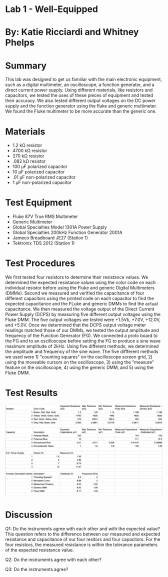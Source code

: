 # Lab 1 - Well-Equipped

# By: Katie Ricciardi and Whitney Phelps
# Summary
This lab was designed to get us familiar with the main electronic equipment, such as a digital multimeter, an oscilloscope, a function generator, and a direct current power supply. Using different materials, like resistors and capacitors, we tested the uses of these pieces of equipment and tested their accuracy. We also tested different output voltages on the DC power supply and the function generator using the fluke and generic multimeter. We found the Fluke multimeter to be more accurate than the generic one. 
# Materials
* 1.2 kΩ resistor
* 4700 kΩ resistor
* 270 kΩ resistor
* .082 kΩ resistor
* 100 μF polarized capacitor
* 10 μF polarized capacitor
* .01 μF non-polarized capacitor
* 1 μF non-polarized capacitor 

# Test Equipment
* Fluke 87V True RMS Multimeter
* Generic Multimeter
* Global Specialties Model 1301A Power Supply
* Global Specialties 200kHz Function Generator 2001A
* Jameco Breadboard JE27 (Station 1)
* Tektronix TDS 2012 (Station 1)

# Test Procedures
We first tested four resistors to determine their resistance values. We determined the expected resistance values using the color code on each individual resistor before using the Fluke and generic Digital Multimeters (DMMs). Second we measured and verified the capacitance of four different capacitors using the printed code on each capacitor to find the expected capacitance and the FLuke and generic DMMs to find the actual capacitance. We then measured the voltage output of the Direct Current Power Supply (DCPS) by measuring five different output voltages using the Fluke DMM. The five output voltages we tested were +1.5Vk, +7.0V, +12.0V, and +5.0V. 
Once we determined that the DCPS output voltage meter readings matched those of our DMMs, we tested the output amplitude and frequency of the Function Generator (FG). We connected a proto board to the FG and to an oscilloscope before setting the FG to produce a sine wave maximum amplitude of 2kHz. Using five different methods, we determined the amplitude and frequency of the sine wave. The five diffferent methods we used were 1) "counting squares" on the oscilloscope screen grid, 2) using the moveable cursors on the oscilloscope, 3) using the "measure" feature on the oscilloscope, 4) using the generic DMM, and 5) using the Fluke DMM. 

# Test Results
![](https://github.com/ktricciardi/BAE305-Sp19-Lab1/blob/master/Screen%20Shot%202019-01-22%20at%202.35.03%20PM.png)

# Discussion
Q1: Do the instruments agree with each other and with the expected value?
This question refers to the difference between our measured and expected resistance and capacitance of our four resitors and four capacitors. For the four resistors, the measured resistance is within the tolerance parameters of the expected resistance value. 

Q2: Do the instruments agree with each other?

Q3: Do the instruments agree?
